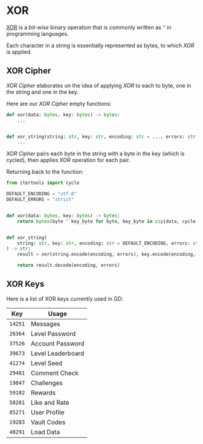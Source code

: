# XOR

[XOR][XOR] is a *bit-wise* binary operation that is commonly written as `^` in programming languages.

Each character in a string is essentially represented as bytes, to which *XOR* is applied.

## XOR Cipher

*XOR Cipher* elaborates on the idea of applying *XOR* to each to byte,
one in the string and one in the key.

Here are our *XOR Cipher* empty functions:

```python
def xor(data: bytes, key: bytes) -> bytes:
    ...


def xor_string(string: str, key: str, encoding: str = ..., errors: str = ...) -> str:
    ...
```

*XOR Cipher* pairs each byte in the string with a byte in the key (which is cycled),
then applies *XOR* operation for each pair.

Returning back to the function:

<!-- tabs:start -->

```python
from itertools import cycle

DEFAULT_ENCODING = "utf-8"
DEFAULT_ERRORS = "strict"


def xor(data: bytes, key: bytes) -> bytes:
    return bytes(byte ^ key_byte for byte, key_byte in zip(data, cycle(key)))


def xor_string(
    string: str, key: str, encoding: str = DEFAULT_ENCODING, errors: str = DEFAULT_ERRORS
) -> str:
    result = xor(string.encode(encoding, errors), key.encode(encoding, errors))

    return result.decode(encoding, errors)
```

## XOR Keys

Here is a list of XOR keys currently used in GD:

| Key     | Usage             |
|---------|-------------------|
| `14251` | Messages          |
| `26364` | Level Password    |
| `37526` | Account Password  |
| `39673` | Level Leaderboard |
| `41274` | Level Seed        |
| `29481` | Comment Check     |
| `19847` | Challenges        |
| `59182` | Rewards           |
| `58281` | Like and Rate     |
| `85271` | User Profile      |
| `19283` | Vault Codes       |
| `48291` | Load Data         |

[XOR]: https://en.wikipedia.org/wiki/Bitwise_operation#XOR
